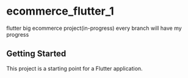 # ecommerce_flutter_1

flutter big ecommerce project(in-progress) 
every branch will have my progress 

## Getting Started

This project is a starting point for a Flutter application.


